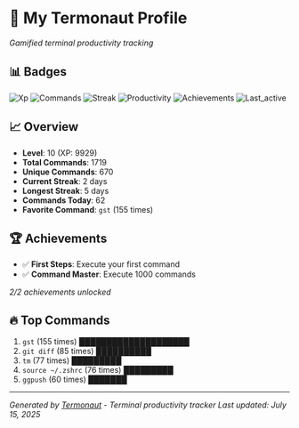 # 🚀 My Termonaut Profile

*Gamified terminal productivity tracking*

## 📊 Badges

![Xp](https://img.shields.io/badge/XP-Level+10+%289929%2F12100%29-blue?style=flat-square&logo=terminal&logoColor=white) ![Commands](https://img.shields.io/badge/Commands-1719-blue?style=flat-square&logo=terminal&logoColor=white) ![Streak](https://img.shields.io/badge/Streak-2+days-red?style=flat-square&logo=terminal&logoColor=white) ![Productivity](https://img.shields.io/badge/Productivity-80.0%25-green?style=flat-square&logo=terminal&logoColor=white) ![Achievements](https://img.shields.io/badge/Achievements-5%2F10-blue?style=flat-square&logo=terminal&logoColor=white) ![Last_active](https://img.shields.io/badge/Last+Active-9h+ago-yellow?style=flat-square&logo=terminal&logoColor=white) 

## 📈 Overview

- **Level**: 10 (XP: 9929)
- **Total Commands**: 1719
- **Unique Commands**: 670
- **Current Streak**: 2 days
- **Longest Streak**: 5 days
- **Commands Today**: 62
- **Favorite Command**: `gst` (155 times)

## 🏆 Achievements

- ✅ **First Steps**: Execute your first command
- ✅ **Command Master**: Execute 1000 commands

*2/2 achievements unlocked*

## 🔥 Top Commands

1. `gst` (155 times) ████████████████████
2. `git diff` (85 times) ██████████
3. `tm` (77 times) █████████
4. `source ~/.zshrc` (76 times) █████████
5. `ggpush` (60 times) ███████

---

*Generated by [Termonaut](https://github.com/oiahoon/termonaut) - Terminal productivity tracker*
*Last updated: July 15, 2025*
